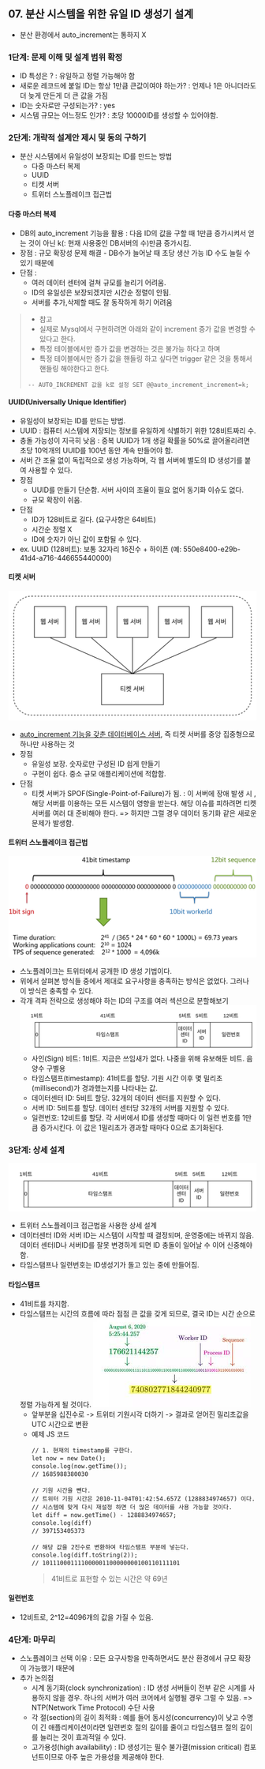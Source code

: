 ## 07. 분산 시스템을 위한 유일 ID 생성기 설계
* 분산 환경에서 auto_increment는 통하지 X

### 1단계: 문제 이해 및 설계 범위 확정
* ID 특성은 ? : 유일하고 정렬 가능해야 함
* 새로운 레코드에 붙일 ID는 항상 1만큼 큰값이여야 하는가? : 언제나 1은 아니더라도 더 늦게 만든게 더 큰 값을 가짐
* ID는 숫자로만 구성되는가? : yes
* 시스템 규모는 어느정도 인가? : 초당 10000ID를 생성할 수 있어야함.

### 2단계: 개략적 설계안 제시 및 동의 구하기
* 분산 시스템에서 유일성이 보장되는 ID를 만드는 방법
    * 다중 마스터 복제
    * UUID
    * 티켓 서버
    * 트위터 스노플레이크 접근법
    
#### **다중 마스터 복제**
* DB의 auto_increment 기능을 활용 : 다음 ID의 값을 구할 때 1만큼 증가시켜서 얻는 것이 아닌 k(: 현재 사용중인 DB서버의 수)만큼 증가시킴.
* 장점 : 규모 확장성 문제 해결 - DB수가 늘어날 때 초당 생산 가능 ID 수도 늘릴 수 있기 때문에
* 단점 : 
    * 여러 데이터 센터에 걸쳐 규모를 늘리기 어려움.
    * ID의 유일성은 보장되겠지만 시간순 정렬이 안됨.
    * 서버를 추가,삭제할 때도 잘 동작하게 하기 어려움
> * 참고
> * 실제로 Mysql에서 구현하려면 아래와 같이 increment 증가 값을 변경할 수 있다고 한다.
> * 특정 테이블에서만 증가 값을 변경하는 것은 불가능 하다고 하며
> * 특정 테이블에서만 증가 값을 핸들링 하고 싶다면 trigger 같은 것을 통해서 핸들링 해야한다고 한다.
> ```
> -- AUTO_INCREMENT 값을 k로 설정 SET @@auto_increment_increment=k;
> ```


#### **UUID(Universally Unique Identifier)**
* 유일성이 보장되는 ID를 만드는 방법.
* UUID : 컴퓨터 시스템에 저장되는 정보를 유일하게 식별하기 위한 128비트짜리 수.
* 충돌 가능성이 지극히 낮음 : 중복 UUID가 1개 생길 확률을 50%로 끌어올리려면 초당 10억개의 UUID를 100년 동안 계속 만들어야 함.
* 서버 간 조율 없이 독립적으로 생성 가능하며, 각 웹 서버에 별도의 ID 생성기를 붙여 사용할 수 있다.
* 장점
    * UUID를 만들기 단순함. 서버 사이의 조율이 필요 없어 동기화 이슈도 없다.
    * 규모 확장이 쉬움.
* 단점
    * ID가 128비트로 길다. (요구사항은 64비트)
    * 시간순 정렬 X
    * ID에 숫자가 아닌 값이 포함될 수 있다.
* ex. UUID (128비트): 보통 32자리 16진수 + 하이픈 (예: 550e8400-e29b-41d4-a716-446655440000)


#### **티켓 서버**
![alt text](image.png)
* <u>auto_increment 기능을 갖춘 데이터베이스 서버</u>, 즉 티켓 서버를 중앙 집중형으로 하나만 사용하는 것
* 장점 
    * 유일성 보장. 숫자로만 구성된 ID 쉽게 만들기
    * 구현이 쉽다. 중소 규모 애플리케이션에 적합함.
* 단점
    * 티켓 서버가 SPOF(Single-Point-of-Failure)가 됨. : 이 서버에 장애 발생 시 , 해당 서버를 이용하는 모든 시스템이 영향을 받는다. 해당 이슈를 피하려면 티켓 서버를 여러 대 준비해야 한다. => 하지만 그럴 경우 데이터 동기화 같은 새로운 문제가 발생함.

#### **트위터 스노플레이크 접근법**
![alt text](image-2.png)
* 스노플레이크는 트위터에서 공개한 ID 생성 기법이다.
* 위에서 살펴본 방식들 중에서 제대로 요구사항을 충족하는 방식은 없었다. 그러나 이 방식은 충족할 수 있다.
* 각개 격파 전략으로 생성해야 하는 ID의 구조를 여러 섹션으로 분할해보기
    ![alt text](image-1.png)
    * 사인(Sign) 비트: 1비트. 지금은 쓰임새가 없다. 나중을 위해 유보해둔 비트. 음양수 구별용
    * 타임스탬프(timestamp): 41비트를 할당. 기원 시간 이후 몇 밀리초(millisecond)가 경과했는지를 나타내는 값.
    * 데이터센터 ID: 5비트 할당. 32개의 데이터 센터를 지원할 수 있다.
    * 서버 ID: 5비트를 할당. 데이터 센터당 32개의 서버를 지원할 수 있다.
    * 일련번호: 12비트를 할당. 각 서버에서 ID를 생성할 때마다 이 일련 번호를 1만큼 증가시킨다. 이 값은 1밀리초가 경과할 때마다 0으로 초기화된다.

### 3단계: 상세 설계
![alt text](image-1.png)
* 트위터 스노플레이크 접근법을 사용한 상세 설계
* 데이터센터 ID와 서버 ID는 시스템이 시작할 때 결정되며, 운영중에는 바뀌지 않음. 데이터 센터ID나 서버ID를 잘못 변경하게 되면 ID 충돌이 일어날 수 이어 신중해야 함.
* 타임스탬프나 일련번호는 ID생성기가 돌고 있는 중에 만들어짐.

#### 타임스탬프
* 41비트를 차지함.
* 타임스탬프는 시간의 흐름에 따라 점점 큰 값을 갖게 되므로, 결국 ID는 시간 순으로 정렬 가능하게 될 것이다.
![alt text](image-3.png)
    * 앞부분을 십진수로 -> 트위터 기원시각 더하기 -> 결과로 얻어진 밀리초값을 UTC 시간으로 변환
    * 예제 JS 코드
        ```JS
        // 1. 현재의 timestamp를 구한다.
        let now = new Date();
        console.log(now.getTime());
        // 1685988380030

        // 기원 시간을 뺀다.
        // 트위터 기원 시간은 2010-11-04T01:42:54.657Z (1288834974657) 이다.
        // 시스템에 맞게 다시 재설정 하면 더 많은 데이터를 사용 가능할 것이다.
        let diff = now.getTime() - 1288834974657;
        console.log(diff)
        // 397153405373

        // 해당 값을 2진수로 변환하여 타임스탬프 부분에 넣는다.
        console.log(diff.toString(2));
        // 101110001111000001100000000100110111101
        ```
        > 41비트로 표현할 수 있는 시간은 약 69년

#### 일련번호
* 12비트로, 2^12=4096개의 값을 가질 수 있음.

### 4단계: 마무리
* 스노플레이크 선택 이유 : 모든 요구사항을 만족하면서도 분산 환경에서 규모 확장이 가능했기 때문에
* 추가 논의점
    * 시계 동기화(clock synchronization) : ID 생성 서버들이 전부 같은 시계를 사용하지 않을 경우. 하나의 서버가 여러 코어에서 실행될 경우 그럴 수 있음. => NTP(Network Time Protocol) 수단 사용
    * 각 절(section)의 길이 최적화 : 예를 들어 동시성(concurrency)이 낮고 수명이 긴 애플리케이션이라면 일련번호 절의 길이를 줄이고 타임스탬프 절의 길이를 늘리는 것이 효과적일 수 있다.
    * 고가용성(high availability) : ID 생성기는 필수 불가결(mission critical) 컴포넌트이므로 아주 높은 가용성을 제공해야 한다.